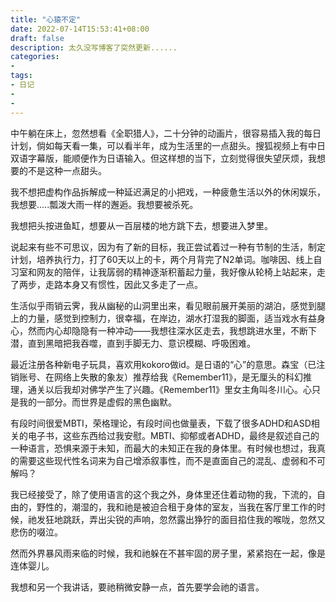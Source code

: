 ```yaml
---
title: "心猿不定"
date: 2022-07-14T15:53:41+08:00
draft: false
description: 太久没写博客了突然更新......
categories: 
- 
tags:
- 日记
-
-
---
```




中午躺在床上，忽然想看《全职猎人》，二十分钟的动画片，很容易插入我的每日计划，倘如每天看一集，可以看半年，成为生活里的一点甜头。搜狐视频上有中日双语字幕版，能顺便作为日语输入。但这样想的当下，立刻觉得很失望厌烦，我想要的不是这种一点甜头。

我不想把虚构作品拆解成一种延迟满足的小把戏，一种疲惫生活以外的休闲娱乐，我想要.....瓢泼大雨一样的邂逅。我想要被杀死。

我想把头按进鱼缸，想要从一百层楼的地方跳下去，想要进入梦里。

说起来有些不可思议，因为有了新的目标，我正尝试着过一种有节制的生活，制定计划，培养执行力，打了60天以上的卡，两个月背完了N2单词。咖啡因、线上自习室和网友的陪伴，让我孱弱的精神逐渐积蓄起力量，我好像从轮椅上站起来，走了两步，走路本身又有惯性，因此又多走了一点。

生活似乎雨销云霁，我从幽秘的山洞里出来，看见眼前展开美丽的湖泊，感觉到腿上的力量，感觉到控制力，很幸福，在岸边，湖水打湿我的脚面，适当戏水有益身心，然而内心却隐隐有一种冲动——我想往深水区走去，我想跳进水里，不断下潜，直到黑暗把我吞噬，直到手脚无力、意识模糊、呼吸困难。

最近注册各种新电子玩具，喜欢用kokoro做id。是日语的“心”的意思。森宝（已注销账号、在网络上失散的象友）推荐给我《Remember11》，是无厘头的科幻推理，通关以后我却对佛学产生了兴趣。《Remember11》里女主角叫冬川心。心只是我的一部分。而世界是虚假的黑色幽默。

有段时间很爱MBTI，荣格理论，有段时间也做量表，下载了很多ADHD和ASD相关的电子书，这些东西给过我安慰。MBTI、抑郁或者ADHD，最终是叙述自己的一种语言，恐惧来源于未知，而最大的未知正在我的身体里。有时候也想过，我真的需要这些现代性名词来为自己增添叙事性，而不是直面自己的混乱、虚弱和不可解吗？

我已经接受了，除了使用语言的这个我之外，身体里还住着动物的我，下流的，自由的，野性的，潮湿的，我和祂是被迫合租于身体的室友，当我在客厅里工作的时候，祂发狂地跳跃，弄出尖锐的声响，忽然露出狰狞的面目掐住我的喉咙，忽然又悲伤的啜泣。

然而外界暴风雨来临的时候，我和祂躲在不甚牢固的房子里，紧紧抱在一起，像是连体婴儿。

我想和另一个我讲话，要祂稍微安静一点，首先要学会祂的语言。
